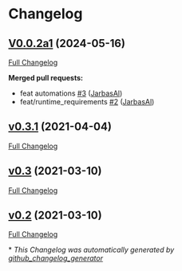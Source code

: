 # Changelog

## [V0.0.2a1](https://github.com/OpenVoiceOS/skill-ovos-bandcamp/tree/V0.0.2a1) (2024-05-16)

[Full Changelog](https://github.com/OpenVoiceOS/skill-ovos-bandcamp/compare/v0.3.1...V0.0.2a1)

**Merged pull requests:**

- feat automations [\#3](https://github.com/OpenVoiceOS/skill-ovos-bandcamp/pull/3) ([JarbasAl](https://github.com/JarbasAl))
- feat/runtime\_requirements [\#2](https://github.com/OpenVoiceOS/skill-ovos-bandcamp/pull/2) ([JarbasAl](https://github.com/JarbasAl))

## [v0.3.1](https://github.com/OpenVoiceOS/skill-ovos-bandcamp/tree/v0.3.1) (2021-04-04)

[Full Changelog](https://github.com/OpenVoiceOS/skill-ovos-bandcamp/compare/v0.3...v0.3.1)

## [v0.3](https://github.com/OpenVoiceOS/skill-ovos-bandcamp/tree/v0.3) (2021-03-10)

[Full Changelog](https://github.com/OpenVoiceOS/skill-ovos-bandcamp/compare/v0.2...v0.3)

## [v0.2](https://github.com/OpenVoiceOS/skill-ovos-bandcamp/tree/v0.2) (2021-03-10)

[Full Changelog](https://github.com/OpenVoiceOS/skill-ovos-bandcamp/compare/9ff4ba8b059bca5ddc00d02a6028bfb9ce740844...v0.2)



\* *This Changelog was automatically generated by [github_changelog_generator](https://github.com/github-changelog-generator/github-changelog-generator)*
